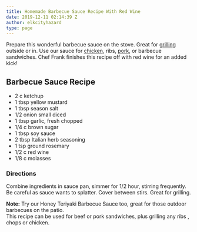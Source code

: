 ```yaml
---
title: Homemade Barbecue Sauce Recipe With Red Wine
date: 2019-12-11 02:14:39 Z
author: elkcityhazard
type: page
---
```


Prepare this wonderful barbecue sauce on the stove. Great for [grilling][1] outside or in. Use our sauce for [chicken][2], ribs, [pork][3], or barbecue sandwiches. Chef Frank finishes this recipe off with red wine for an added kick!

## Barbecue Sauce Recipe

  * 2 c ketchup
  * 1 tbsp yellow mustard
  * 1 tbsp season salt
  * 1/2 onion small diced
  * 1 tbsp garlic, fresh chopped
  * 1/4 c brown sugar
  * 1 tbsp soy sauce
  * 2 tbsp Italian herb seasoning
  * 1 tsp ground rosemary
  * 1/2 c red wine
  * 1/8 c molasses

### Directions

Combine ingredients in sauce pan, simmer for 1/2 hour, stirring frequently. Be careful as sauce wants to splatter. Cover between stirs. Great for grilling.

**Note:** Try our Honey Teriyaki Barbecue Sauce too, great for those outdoor barbecues on the patio.  
This recipe can be used for beef or pork sandwiches, plus grilling any ribs , chops or chicken.

 [1]: /wordpress/grilling-cookouts-and-barbecues/
 [2]: /wordpress/quick-and-easy-chicken-recipes/
 [3]: /wordpress/easy-pork-recipes/